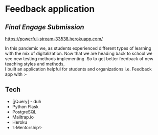 # Feedback application
## _Final Engage Submission_
https://powerful-stream-33538.herokuapp.com/

In this pandemic we, as students experienced different types of learning with the mix of digitalization.
Now that we are heading back to school we see new testing methods implementing. So to get better feedback of new teaching styles and methods,<br>
I built an application helpful for students and organizations i.e. Feedback app with :-
## Tech

- [jQuery] - duh
- Python Flask
- PostgreSQL
- Mailtrap.io
- Heroku
- ✨Mentorship✨
